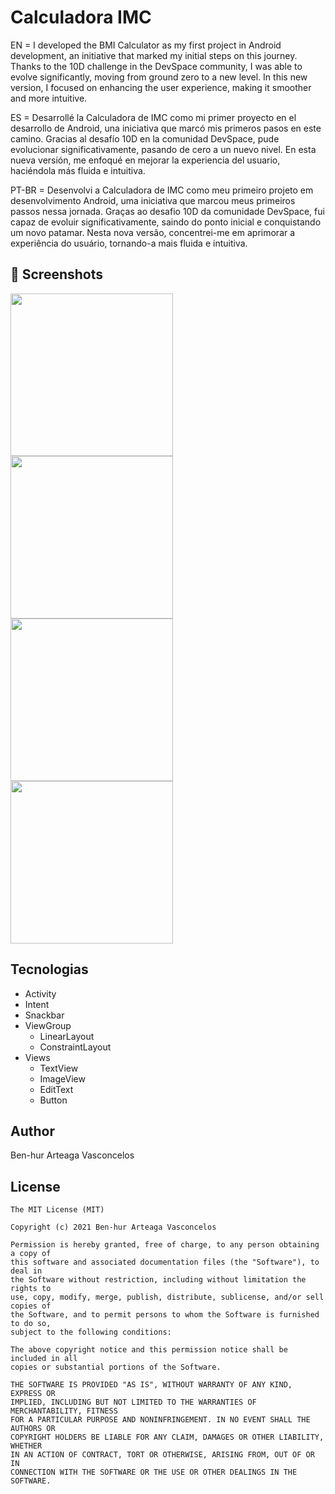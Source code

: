 # Calculadora IMC
EN = I developed the BMI Calculator as my first project in Android development, an initiative that marked my initial steps on this journey. Thanks to the 10D challenge in the DevSpace community, I was able to evolve significantly, moving from ground zero to a new level. In this new version, I focused on enhancing the user experience, making it smoother and more intuitive.


ES = Desarrollé la Calculadora de IMC como mi primer proyecto en el desarrollo de Android, una iniciativa que marcó mis primeros pasos en este camino. Gracias al desafío 10D en la comunidad DevSpace, pude evolucionar significativamente, pasando de cero a un nuevo nivel. En esta nueva versión, me enfoqué en mejorar la experiencia del usuario, haciéndola más fluida e intuitiva.


PT-BR = Desenvolvi a Calculadora de IMC como meu primeiro projeto em desenvolvimento Android, uma iniciativa que marcou meus primeiros passos nessa jornada. Graças ao desafio 10D da comunidade DevSpace, fui capaz de evoluir significativamente, saindo do ponto inicial e conquistando um novo patamar. Nesta nova versão, concentrei-me em aprimorar a experiência do usuário, tornando-a mais fluida e intuitiva.
## :camera_flash: Screenshots
<!-- You can add more screenshots here if you like -->
<img src="https://github.com/DevVasconcelos/BMICalculatorFINAL/assets/141281978/bdc04ce5-5d2c-4a2f-a22b-d141b636b77a" width="260">
<img src="https://github.com/DevVasconcelos/BMICalculatorFINAL/assets/141281978/5de54419-2d06-40dd-93ab-afb9d16e8800" width="260">
<img src="https://github.com/DevVasconcelos/BMICalculatorFINAL/assets/141281978/1cba65d1-1a51-491e-aad0-b6490a6db5e1" width="260">
<img src="https://github.com/DevVasconcelos/BMICalculatorFINAL/assets/141281978/7d28c121-56cd-4094-9d99-9726e502cbdf" width="260">

## Tecnologias
- Activity
- Intent
- Snackbar
- ViewGroup
    * LinearLayout
    * ConstraintLayout
- Views
    - TextView
    - ImageView
    - EditText
    - Button

## Author
Ben-hur Arteaga Vasconcelos

## License
```
The MIT License (MIT)

Copyright (c) 2021 Ben-hur Arteaga Vasconcelos

Permission is hereby granted, free of charge, to any person obtaining a copy of
this software and associated documentation files (the "Software"), to deal in
the Software without restriction, including without limitation the rights to
use, copy, modify, merge, publish, distribute, sublicense, and/or sell copies of
the Software, and to permit persons to whom the Software is furnished to do so,
subject to the following conditions:

The above copyright notice and this permission notice shall be included in all
copies or substantial portions of the Software.

THE SOFTWARE IS PROVIDED "AS IS", WITHOUT WARRANTY OF ANY KIND, EXPRESS OR
IMPLIED, INCLUDING BUT NOT LIMITED TO THE WARRANTIES OF MERCHANTABILITY, FITNESS
FOR A PARTICULAR PURPOSE AND NONINFRINGEMENT. IN NO EVENT SHALL THE AUTHORS OR
COPYRIGHT HOLDERS BE LIABLE FOR ANY CLAIM, DAMAGES OR OTHER LIABILITY, WHETHER
IN AN ACTION OF CONTRACT, TORT OR OTHERWISE, ARISING FROM, OUT OF OR IN
CONNECTION WITH THE SOFTWARE OR THE USE OR OTHER DEALINGS IN THE SOFTWARE.
```
